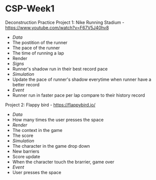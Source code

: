 # CSP-Week1
 Deconstruction Practice
Project 1: Nike Running Stadium - https://www.youtube.com/watch?v=F67V5J40hv8
- *Data*
- The postition of the runner
- The pace of the runner
- The time of running a lap
- Render
- *Signs*
- Runner's shadow run in their best record pace
- *Simulation*
- Update the pace of runner's shadow everytime when runner have a better record
- *Event*
- Runner run in faster pace per lap compare to their history record

Project 2: Flappy bird - https://flappybird.io/
- *Data*
- How many times the user presses the space
- *Render*
- The context in the game
- The score
- *Simulation*
- The character in the game drop down
- New barriers
- Score update
- When the character touch the brarrier, game over
- *Event*
- User presses the space
